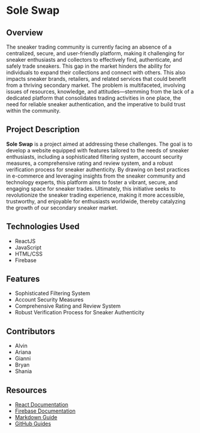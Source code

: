 
# Sole Swap

## Overview
The sneaker trading community is currently facing an absence of a centralized, secure, and user-friendly platform, making it challenging for sneaker enthusiasts and collectors to effectively find, authenticate, and safely trade sneakers. This gap in the market hinders the ability for individuals to expand their collections and connect with others. This also impacts sneaker brands, retailers, and related services that could benefit from a thriving secondary market. The problem is multifaceted, involving issues of resources, knowledge, and attitudes—stemming from the lack of a dedicated platform that consolidates trading activities in one place, the need for reliable sneaker authentication, and the imperative to build trust within the community.

## Project Description
**Sole Swap** is a project aimed at addressing these challenges. The goal is to develop a website equipped with features tailored to the needs of sneaker enthusiasts, including a sophisticated filtering system, account security measures, a comprehensive rating and review system, and a robust verification process for sneaker authenticity. By drawing on best practices in e-commerce and leveraging insights from the sneaker community and technology experts, this platform aims to foster a vibrant, secure, and engaging space for sneaker trades. Ultimately, this initiative seeks to revolutionize the sneaker trading experience, making it more accessible, trustworthy, and enjoyable for enthusiasts worldwide, thereby catalyzing the growth of our secondary sneaker market.

## Technologies Used
- ReactJS
- JavaScript
- HTML/CSS
- Firebase

## Features
- Sophisticated Filtering System
- Account Security Measures
- Comprehensive Rating and Review System
- Robust Verification Process for Sneaker Authenticity


## Contributors
- Alvin
- Ariana
- Gianni
- Bryan
- Shania 

## Resources
- [React Documentation](https://reactjs.org/docs/getting-started.html)
- [Firebase Documentation](https://firebase.google.com/docs)
- [Markdown Guide](https://www.markdownguide.org/getting-started/)
- [GitHub Guides](https://guides.github.com/)






